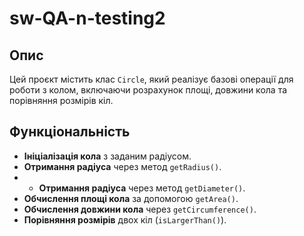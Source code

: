 # sw-QA-n-testing2

## Опис
Цей проєкт містить клас `Circle`, який реалізує базові операції для роботи з колом, включаючи розрахунок площі, довжини кола та порівняння розмірів кіл.

## Функціональність
- **Ініціалізація кола** з заданим радіусом.
- **Отримання радіуса** через метод `getRadius()`.
- - **Отримання радіуса** через метод `getDiameter()`.
- **Обчислення площі кола** за допомогою `getArea()`.
- **Обчислення довжини кола** через `getCircumference()`.
- **Порівняння розмірів** двох кіл (`isLargerThan()`).
